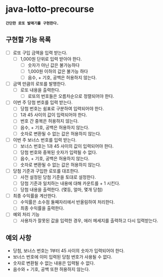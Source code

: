 # java-lotto-precourse

**`간단한 로또 발매기를 구현한다.`**

## 구현할 기능 목록
- [ ] 로또 구입 금액을 입력 받는다.
  - [ ] 1,000원 단위로 입력 받아야 한다.
    - [ ] 숫자가 아닌 값은 불가능하다
    - [ ] 1,000원 이하의 값은 불가능 하다
    - [ ] 음수, + 기호, 공백은 허용하지 않는다.

- [ ] 금액 만큼의 로또를 발행한다.
  - [ ] 로또 내용을 출력한다.
    - [ ] 로또의 번호들은 오름차순으로 정렬되어야 한다.

- [ ] 이번 주 당첨 번호를 입력 받는다.
  - [ ] 당첨 번호는 쉼표로 구분하여 입력되어야 한다.
  - [ ] 1과 45 사이의 값이 입력되어야 한다.
  - [ ] 번호 간 중복은 허용하지 않는다.
  - [ ] 음수, + 기호, 공백은 허용하지 않는다.
  - [ ] 숫자로 변환될 수 없는 값은 허용하지 않는다.

- [ ] 이번 주 보너스 번호를 입력 받는다.
  - [ ] 보너스 번호는 1과 45 사이의 값이 입력되어야 한다.
  - [ ] 당첨 번호와 중복된 숫자가 입력될 수 없다.
  - [ ] 음수, + 기호, 공백은 허용하지 않는다.
  - [ ] 숫자로 변환될 수 없는 값은 허용하지 않는다.

- [ ] 당첨 기준과 구입한 로또를 대조한다.
  - [ ] 사전 설정된 당첨 기준을 토대로 설정한다.
  - [ ] 당첨 기준과 일치하는 내용에 대해 카운트를 + 1 시킨다.
  - [ ] 당첨 내용을 출력한다. (몇등, 얼마, 몇개 당첨)

- [ ] 최종 수익률을 계산한다.
  - [ ] 수익률은 소수점 둘째자리에서 반올림하여 처리한다.
  - [ ] 최종 수익률을 출력한다.

- [ ] 예외 처리 기능
  - [ ] 사용자가 잘못된 값을 입력한 경우, 에러 메세지를 출력하고 다시 입력받는다.

## 예외 사항
- 당첨, 보너스 번호는 1부터 45 사이의 숫자가 입력되어야 한다.
- 보너스 번호에 이미 입력된 당첨 번호가 사용될 수 없다.
- 숫자로 변환될 수 없는 내용은 입력될 수 없다.
- 음수와 + 기호, 공백 또한 허용하지 않는다.
